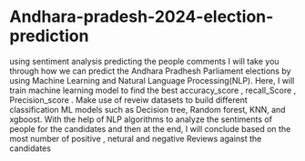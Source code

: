 # Andhara-pradesh-2024-election-prediction
using sentiment analysis predicting the people comments
I will take you through how we can predict the Andhara Pradhesh Parliament elections by using  Machine Learning and Natural Language Processing(NLP). 
  Here, I will  train  machine learning model to find the best accuracy_score , recall_Score , Precision_score . Make use of reveiw datasets to build different classification ML models such as Decision tree, Random forest, KNN, and xgboost.
  With the help of NLP algorithms to analyze the sentiments of people for the candidates and then at the end, I will conclude based on the most number of positive , netural and negative Reviews against the candidates

